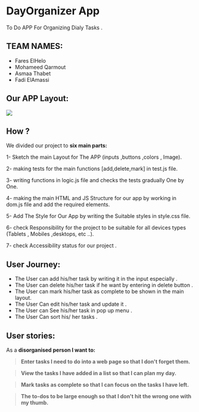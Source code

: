 # DayOrganizer App 
To Do APP For Organizing Dialy Tasks .

## TEAM NAMES:
- Fares ElHelo
- Mohameed Qarmout
- Asmaa Thabet
- Fadi ElAmassi

## Our APP Layout: 
![](https://files.gitter.im/fares98/7WwE/Screenshot-_471_.png)

## How ? 
We divided our project to **six main parts:** 

1- Sketch the main Layout for The APP (inputs ,buttons ,colors , Image).

2- making tests for the main functions [add,delete,mark] in test.js file.

3- writing functions in logic.js file and checks the tests gradually One by One.

4- making the main HTML and JS Structure for our app by working in dom.js file and add the required elements. 

5- Add The Style for Our App by writing the  Suitable styles in style.css file.
 
6- check Responsibility for the project to be suitable for all devices types (Tablets , Mobiles ,desktops, etc ..).

7- check Accessibility  status for our project . 

## User Journey:
 * The User can add his/her task by writing it in the input especially .
 *  The User can delete his/her task if he want by entering in delete button .
 * The User can mark his/her task as complete to be shown in the main layout.
 * The User Can edit his/her task and update it . 
 * The User can See his/her task in pop up menu .
 * The User Can sort his/ her tasks .

## User stories:
As a **disorganised person I want to:**
>  **Enter tasks I need to do into a web page so that I don't forget them.** 

>  **View the tasks I have added in a list so that I can plan my day.** 

>  **Mark tasks as complete so that I can focus on the tasks I have left.** 

>  **The to-dos to be large enough so that I don't hit the wrong one with my thumb.** 






